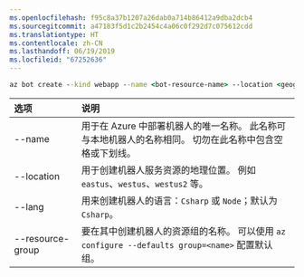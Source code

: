 ```yaml
---
ms.openlocfilehash: f95c8a37b1207a26dab0a714b86412a9dba2dcb4
ms.sourcegitcommit: a47183f5d1c2b2454c4a06c0f292d7c075612cdd
ms.translationtype: HT
ms.contentlocale: zh-CN
ms.lasthandoff: 06/19/2019
ms.locfileid: "67252636"
---
```

```cmd
az bot create --kind webapp --name <bot-resource-name> --location <geographic-location> --version v4 --lang <language> --verbose --resource-group <resource-group-name>
```

| 选项 | 说明 |
|:---|:---|
| --name | 用于在 Azure 中部署机器人的唯一名称。 此名称可与本地机器人的名称相同。 切勿在此名称中包含空格或下划线。 |
| --location | 用于创建机器人服务资源的地理位置。 例如 `eastus`、`westus`、`westus2` 等。 |
| --lang | 用来创建机器人的语言：`Csharp` 或 `Node`；默认为 `Csharp`。 |
| --resource-group | 要在其中创建机器人的资源组的名称。 可以使用 `az configure --defaults group=<name>` 配置默认组。 |